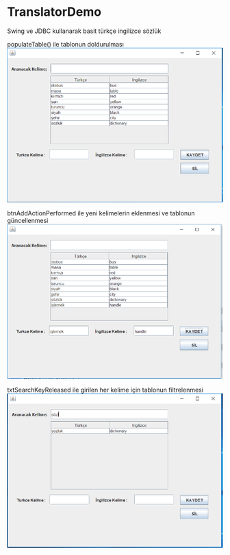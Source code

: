 # TranslatorDemo
Swing ve JDBC kullanarak basit türkçe ingilizce sözlük


populateTable() ile tablonun doldurulması
![alt tag](https://github.com/emreozturk96/TranslatorDemo/blob/master/images/populateTable.PNG) 

btnAddActionPerformed ile yeni kelimelerin eklenmesi ve tablonun güncellenmesi
![alt tag](https://github.com/emreozturk96/TranslatorDemo/blob/master/images/btnAddActionPerformed.PNG) 

txtSearchKeyReleased ile girilen her kelime için tablonun filtrelenmesi
![alt tag](https://github.com/emreozturk96/TranslatorDemo/blob/master/images/txtSearchKeyReleased.PNG)  
